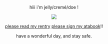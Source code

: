 <p align="center">
hiii i'm jelly/cremé/doe !
</p>
<p align="center">
  <img src="https://files.catbox.moe/8ea7b5.png" />
</p>

<p align="center">
  <a href="https://rentry.co/teamc00lkid">please read my rentry</a>
  <a href="https://1x4.atabook.org/">please sign my atabook</a>!!
</p>
<p align="center">
have a wonderful day, and stay safe.
</p>

